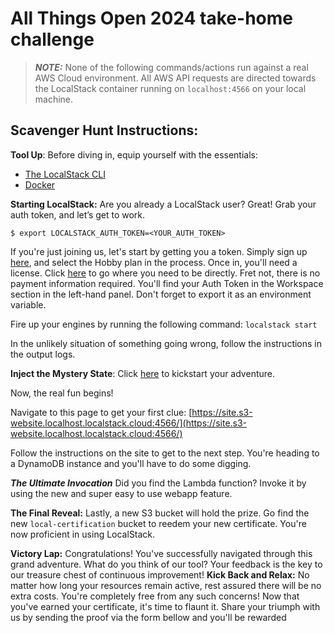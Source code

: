 # All Things Open 2024 take-home challenge

> **_NOTE:_** None of the following commands/actions run against a real AWS Cloud environment. All AWS API requests are directed towards the LocalStack container running on `localhost:4566` on your local machine.

## Scavenger Hunt Instructions:

**Tool Up**: Before diving in, equip yourself with the essentials:

- [The LocalStack CLI](https://docs.localstack.cloud/getting-started/installation/)
- [Docker](https://docs.docker.com/engine/install/)

**Starting LocalStack:** Are you already a LocalStack user? Great! Grab your auth token, and let’s get to work.

`$ export LOCALSTACK_AUTH_TOKEN=<YOUR_AUTH_TOKEN>`

If you're just joining us, let's start by getting you a token. Simply sign up [here](app.localstack.cloud), and select the Hobby plan in the process. Once in, you'll need a license. Click [here](https://app.localstack.cloud/workspace/auth-token) to go where you need to be directly. Fret not, there is no payment information required. You'll find your Auth Token in the Workspace section in the left-hand panel. Don't forget to export it as an environment variable.

Fire up your engines by running the following command: `localstack start`

In the unlikely situation of something going wrong, follow the instructions in the output logs.

**Inject the Mystery State**: Click [here](https://app.localstack.cloud/launchpad?url=https://raw.githubusercontent.com/localstack-samples/ATO-24-takehome-challenge/main/localstack-cloud-pod) to kickstart your adventure.

Now, the real fun begins!

Navigate to this page to get your first clue: [https://site.s3-website.localhost.localstack.cloud:4566/](https://site.s3-website.localhost.localstack.cloud:4566/)

Follow the instructions on the site to get to the next step. You're heading to a DynamoDB instance and you'll have to do some digging.

**_The Ultimate Invocation_** Did you find the Lambda function? Invoke it by using the new and super easy to use webapp feature.

**The Final Reveal:** Lastly, a new S3 bucket will hold the prize. Go find the new `local-certification` bucket to reedem your new certificate. You're now proficient in using LocalStack.

**Victory Lap:** Congratulations! You've successfully navigated through this grand adventure. What do you think of our tool? Your feedback is the key to our treasure chest of continuous improvement!
**Kick Back and Relax:** No matter how long your resources remain active, rest assured there will be no extra costs. You're completely free from any such concerns!
Now that you've earned your certificate, it's time to flaunt it. Share your triumph with us by sending the proof via the form bellow and you'll be rewarded

